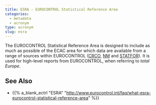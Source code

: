 ```yaml
---
title: ESRA - EUROCONTROL Statistical Reference Area
categories:
  - metadata
  - acronym
type: acronym
slug: esra
---
```


The EUROCONTROL Statistical Reference Area is designed to include as much
as possible of the ECAC area for which data are available from a range of
sources within EUROCONTROL ([CRCO][crco], [NM][nm] and [STATFOR][statfor]).
It is used for high-level reports from EUROCONTROL, when referring to
_total Europe_.


## See Also

* {{% a_blank_ectrl "ESRA" "http://www.eurocontrol.int/faq/what-esra-eurocontrol-statistical-reference-area" %}}

[crco]: /reference/acronym/crco/ "CRCO"
[nm]: /reference/acronym/nm/ "NM"
[statfor]: /reference/acronym/statfor/ "STATFOR"

